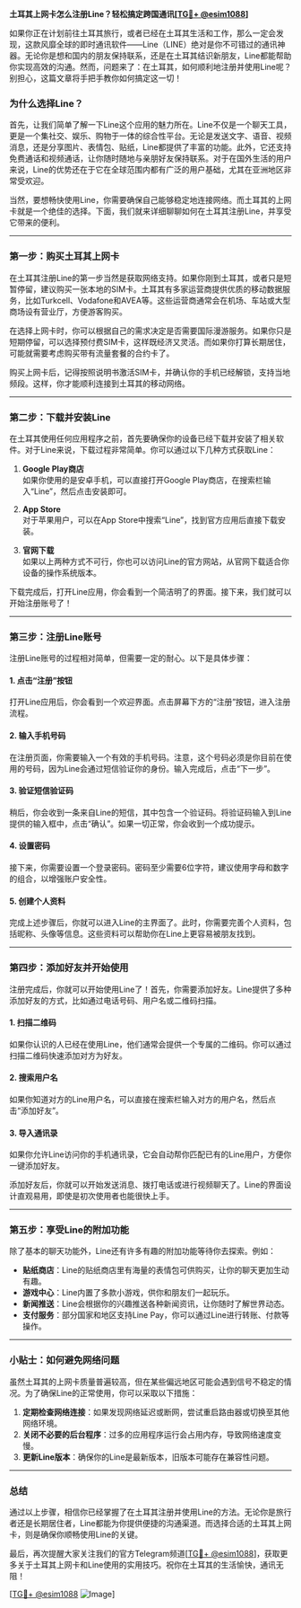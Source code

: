 **土耳其上网卡怎么注册Line？轻松搞定跨国通讯[[TG💪+ @esim1088](https://t.me/s/esim1088)]**

如果你正在计划前往土耳其旅行，或者已经在土耳其生活和工作，那么一定会发现，这款风靡全球的即时通讯软件——Line（LINE）绝对是你不可错过的通讯神器。无论你是想和国内的朋友保持联系，还是在土耳其结识新朋友，Line都能帮助你实现高效的沟通。然而，问题来了：在土耳其，如何顺利地注册并使用Line呢？别担心，这篇文章将手把手教你如何搞定这一切！

### **为什么选择Line？**

首先，让我们简单了解一下Line这个应用的魅力所在。Line不仅是一个聊天工具，更是一个集社交、娱乐、购物于一体的综合性平台。无论是发送文字、语音、视频消息，还是分享图片、表情包、贴纸，Line都提供了丰富的功能。此外，它还支持免费通话和视频通话，让你随时随地与亲朋好友保持联系。对于在国外生活的用户来说，Line的优势还在于它在全球范围内都有广泛的用户基础，尤其在亚洲地区非常受欢迎。

当然，要想畅快使用Line，你需要确保自己能够稳定地连接网络。而土耳其的上网卡就是一个绝佳的选择。下面，我们就来详细聊聊如何在土耳其注册Line，并享受它带来的便利。

---

### **第一步：购买土耳其上网卡**

在土耳其注册Line的第一步当然是获取网络支持。如果你刚到土耳其，或者只是短暂停留，建议购买一张本地的SIM卡。土耳其有多家运营商提供优质的移动数据服务，比如Turkcell、Vodafone和AVEA等。这些运营商通常会在机场、车站或大型商场设有营业厅，方便游客购买。

在选择上网卡时，你可以根据自己的需求决定是否需要国际漫游服务。如果你只是短期停留，可以选择预付费SIM卡，这样既经济又灵活。而如果你打算长期居住，可能就需要考虑购买带有流量套餐的合约卡了。

购买上网卡后，记得按照说明书激活SIM卡，并确认你的手机已经解锁，支持当地频段。这样，你才能顺利连接到土耳其的移动网络。

---

### **第二步：下载并安装Line**

在土耳其使用任何应用程序之前，首先要确保你的设备已经下载并安装了相关软件。对于Line来说，下载过程非常简单。你可以通过以下几种方式获取Line：

1. **Google Play商店**  
   如果你使用的是安卓手机，可以直接打开Google Play商店，在搜索栏输入“Line”，然后点击安装即可。

2. **App Store**  
   对于苹果用户，可以在App Store中搜索“Line”，找到官方应用后直接下载安装。

3. **官网下载**  
   如果以上两种方式不可行，你也可以访问Line的官方网站，从官网下载适合你设备的操作系统版本。

下载完成后，打开Line应用，你会看到一个简洁明了的界面。接下来，我们就可以开始注册账号了！

---

### **第三步：注册Line账号**

注册Line账号的过程相对简单，但需要一定的耐心。以下是具体步骤：

#### **1. 点击“注册”按钮**
打开Line应用后，你会看到一个欢迎界面。点击屏幕下方的“注册”按钮，进入注册流程。

#### **2. 输入手机号码**
在注册页面，你需要输入一个有效的手机号码。注意，这个号码必须是你目前在使用的号码，因为Line会通过短信验证你的身份。输入完成后，点击“下一步”。

#### **3. 验证短信验证码**
稍后，你会收到一条来自Line的短信，其中包含一个验证码。将验证码输入到Line提供的输入框中，点击“确认”。如果一切正常，你会收到一个成功提示。

#### **4. 设置密码**
接下来，你需要设置一个登录密码。密码至少需要6位字符，建议使用字母和数字的组合，以增强账户安全性。

#### **5. 创建个人资料**
完成上述步骤后，你就可以进入Line的主界面了。此时，你需要完善个人资料，包括昵称、头像等信息。这些资料可以帮助你在Line上更容易被朋友找到。

---

### **第四步：添加好友并开始使用**

注册完成后，你就可以开始使用Line了！首先，你需要添加好友。Line提供了多种添加好友的方式，比如通过电话号码、用户名或二维码扫描。

#### **1. 扫描二维码**
如果你认识的人已经在使用Line，他们通常会提供一个专属的二维码。你可以通过扫描二维码快速添加对方为好友。

#### **2. 搜索用户名**
如果你知道对方的Line用户名，可以直接在搜索栏输入对方的用户名，然后点击“添加好友”。

#### **3. 导入通讯录**
如果你允许Line访问你的手机通讯录，它会自动帮你匹配已有的Line用户，方便你一键添加好友。

添加好友后，你就可以开始发送消息、拨打电话或进行视频聊天了。Line的界面设计直观易用，即使是初次使用者也能很快上手。

---

### **第五步：享受Line的附加功能**

除了基本的聊天功能外，Line还有许多有趣的附加功能等待你去探索。例如：

- **贴纸商店**：Line的贴纸商店里有海量的表情包可供购买，让你的聊天更加生动有趣。
- **游戏中心**：Line内置了多款小游戏，供你和朋友们一起玩乐。
- **新闻推送**：Line会根据你的兴趣推送各种新闻资讯，让你随时了解世界动态。
- **支付服务**：部分国家和地区支持Line Pay，你可以通过Line进行转账、付款等操作。

---

### **小贴士：如何避免网络问题**

虽然土耳其的上网卡质量普遍较高，但在某些偏远地区可能会遇到信号不稳定的情况。为了确保Line的正常使用，你可以采取以下措施：

1. **定期检查网络连接**：如果发现网络延迟或断网，尝试重启路由器或切换至其他网络环境。
2. **关闭不必要的后台程序**：过多的应用程序运行会占用内存，导致网络速度变慢。
3. **更新Line版本**：确保你的Line是最新版本，旧版本可能存在兼容性问题。

---

### **总结**

通过以上步骤，相信你已经掌握了在土耳其注册并使用Line的方法。无论你是旅行者还是长期居住者，Line都能为你提供便捷的沟通渠道。而选择合适的土耳其上网卡，则是确保你顺畅使用Line的关键。

最后，再次提醒大家关注我们的官方Telegram频道[[TG💪+ @esim1088](https://t.me/s/esim1088)]，获取更多关于土耳其上网卡和Line使用的实用技巧。祝你在土耳其的生活愉快，通讯无阻！

[[TG💪+ @esim1088](https://t.me/s/esim1088) ![Image](https://i.postimg.cc/4NQfJmqS/Snipaste-2025-05-13-00-14-12.png)]